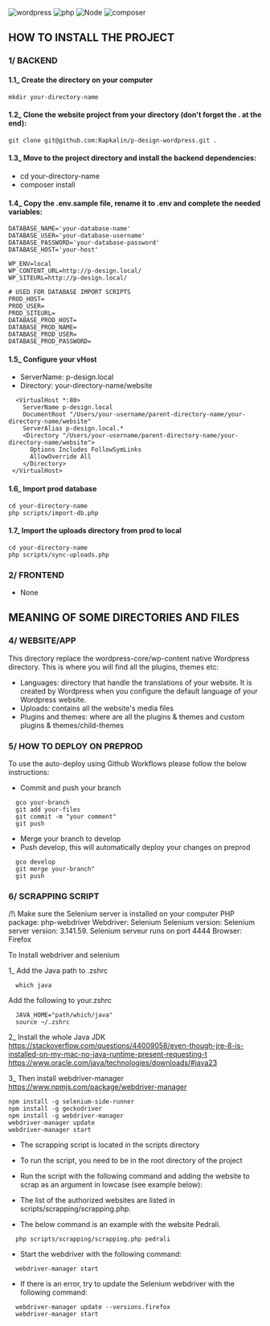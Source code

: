 ![wordpress](https://img.shields.io/badge/wordpress-v6.2-0678BE.svg?style=flat-square)
![php](https://img.shields.io/badge/PHP-v8.1-828cb7.svg?style=flat-square)
![Node](https://img.shields.io/badge/node-v18-644D31.svg?style=flat-square)
![composer](https://img.shields.io/badge/composer-v2-126E75.svg?style=flat-square)

## HOW TO INSTALL THE PROJECT

### 1/ BACKEND

#### 1.1_ Create the directory on your computer
```
mkdir your-directory-name
```

#### 1.2_ Clone the website project from your directory (don't forget the . at the end):
```git
git clone git@github.com:Rapkalin/p-design-wordpress.git .
```

#### 1.3_ Move to the project directory and install the backend dependencies:
- cd your-directory-name
- composer install

#### 1.4_ Copy the .env.sample file, rename it to .env and complete the needed variables:
```
DATABASE_NAME='your-database-name'
DATABASE_USER='your-database-username'
DATABASE_PASSWORD='your-database-password'
DATABASE_HOST='your-host'

WP_ENV=local
WP_CONTENT_URL=http://p-design.local/
WP_SITEURL=http://p-design.local/

# USED FOR DATABASE IMPORT SCRIPTS
PROD_HOST=
PROD_USER=
PROD_SITEURL=
DATABASE_PROD_HOST=
DATABASE_PROD_NAME=
DATABASE_PROD_USER=
DATABASE_PROD_PASSWORD=
```

#### 1.5_ Configure your vHost
- ServerName: p-design.local
- Directory: your-directory-name/website
```
  <VirtualHost *:80>
    ServerName p-design.local
    DocumentRoot "/Users/your-username/parent-directory-name/your-directory-name/website"
    ServerAlias p-design.local.*
    <Directory "/Users/your-username/parent-directory-name/your-directory-name/website">
      Options Includes FollowSymLinks
      AllowOverride All
    </Directory>
 </VirtualHost>
```

#### 1.6_ Import prod database
```
cd your-directory-name
php scripts/import-db.php
```

#### 1.7_ Import the uploads directory from prod to local
```
cd your-directory-name
php scripts/sync-uploads.php
```

### 2/ FRONTEND
- None

## MEANING OF SOME DIRECTORIES AND FILES

### 4/ WEBSITE/APP
This directory replace the wordpress-core/wp-content native Wordpress directory.
This is where you will find all the plugins, themes etc:
- Languages: directory that handle the translations of your website. It is created by Wordpress when you configure the default language of your Wordpress website.
- Uploads: contains all the website's media files
- Plugins and themes: where are all the plugins & themes and custom plugins & themes/child-themes

### 5/ HOW TO DEPLOY ON PREPROD
To use the auto-deploy using Github Workflows please follow the below instructions:
- Commit and push your branch
```
  gco your-branch
  git add your-files
  git commit -m "your comment"
  git push
```
- Merge your branch to develop
- Push develop, this will automatically deploy your changes on preprod
```
  gco develop
  git merge your-branch"
  git push
```

### 6/ SCRAPPING SCRIPT
/!\ Make sure the Selenium server is installed on your computer
PHP package: php-webdriver
Webdriver: Selenium
Selenium version: Selenium server version: 3.141.59. Selenium serveur runs on port 4444
Browser: Firefox

To Install webdriver and selenium 

1_ Add the Java path to .zshrc
```
  which java
```

Add the following to your.zshrc
```
  JAVA_HOME="path/which/java"
  source ~/.zshrc
```

2_ Install the whole Java JDK
https://stackoverflow.com/questions/44009058/even-though-jre-8-is-installed-on-my-mac-no-java-runtime-present-requesting-t
https://www.oracle.com/java/technologies/downloads/#java23

3_ Then install webdriver-manager
https://www.npmjs.com/package/webdriver-manager

```
npm install -g selenium-side-runner  
npm install -g geckodriver  
npm install -g webdriver-manager    
webdriver-manager update    
webdriver-manager start
```

- The scrapping script is located in the scripts directory
- To run the script, you need to be in the root directory of the project
- Run the script with the following command and adding the website to scrap as an argument in lowcase (see example below):
- The list of the authorized websites are listed in scripts/scrapping/scrapping.php.

- The below command is an example with the website Pedrali.
```
  php scripts/scrapping/scrapping.php pedrali
```

- Start the webdriver with the following command:
```
  webdriver-manager start 
```

- If there is an error, try to update the Selenium webdriver with the following command:
```
  webdriver-manager update --versions.firefox
  webdriver-manager start
```
